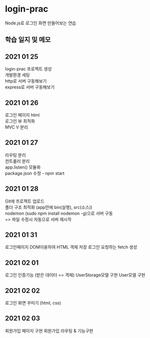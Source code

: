 # login-prac
Node.js로 로그인 화면 만들어보는 연습  

## 학습 일지 및 메모

## 2021 01 25
login-prac 프로젝트 생성  
개발환경 세팅  
http로 서버 구동해보기  
express로 서버 구동해보기   

## 2021 01 26
로그인 페이지 html  
로그인 뷰 최적화  
MVC V 분리  

## 2021 01 27
라우팅 분리  
컨트롤러 분리  
app.listen() 모듈화  
package.json 수정 - npm start  

## 2021 01 28
Git에 프로젝트 업로드  
폴더 구조 최적화 (app안에 bin(실행), src(소스))  
nodemon (sudo npm install nodemon -g)으로 서버 구동  
=> 파일 수정시 자동으로 서버 재시작  

## 2021 01 31
로그인페이지 DOM이용하여 HTML 객체 저장
로그인 요청하는 fetch 생성

## 2021 02 01
로그인 인증기능 (받은 데이터 == 객체)
UserStorage모델 구현
User모델 구현

## 2021 02 02
로그인 화면 꾸미기 (html, css)

## 2021 02 03
회원가입 페이지 구현
회원가입 라우팅 & 기능구현 